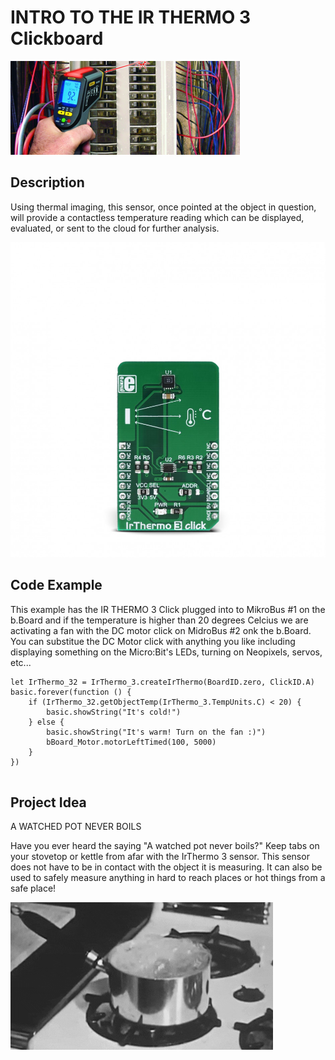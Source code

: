 # INTRO TO THE IR THERMO 3 Clickboard


![IR Thermo](https://github.com/Brilliant-Labs/bboard-tutorials-v3/blob/master/ir-thermo-3/howIRthermoWorks.png?raw=true "IR Thermo")

## Description

Using thermal imaging, this
sensor, once pointed at the object
in question, will provide a
contactless temperature reading which can be displayed, evaluated, or sent to the cloud for further analysis. 

![IR THERMO 3 Click](https://github.com/Brilliant-Labs/bboard-tutorials-v3/blob/master/ir-thermo-3/ir-thermo-3-click.jpg?raw=true "IR THERMO 3 Click")

## Code Example

This example has the IR THERMO 3 Click plugged into to MikroBus #1 on the b.Board and if the temperature is higher than 20 degrees Celcius we are activating a fan with the DC motor click on MidroBus #2 onk the b.Board.  You can substitue the DC Motor click with anything you like including displaying something on the Micro:Bit's LEDs, turning on Neopixels, servos, etc... 

```blocks
let IrThermo_32 = IrThermo_3.createIrThermo(BoardID.zero, ClickID.A)
basic.forever(function () {
    if (IrThermo_32.getObjectTemp(IrThermo_3.TempUnits.C) < 20) {
        basic.showString("It's cold!")
    } else {
        basic.showString("It's warm! Turn on the fan :)")
        bBoard_Motor.motorLeftTimed(100, 5000)
    }
})


```

## Project Idea

A WATCHED POT NEVER BOILS

Have you ever heard the saying "A
watched pot never boils?" Keep tabs
on your stovetop or kettle from afar
with the IrThermo 3 sensor. This
sensor does not have to be in
contact with the object it is
measuring. It can also be used to
safely measure anything in hard to
reach places or hot things from a safe place!

![Boiling Pot](https://github.com/Brilliant-Labs/bboard-tutorials-v3/blob/master/ir-thermo-3/boilingGIF.gif?raw=true "Too hot? Stay safe!")